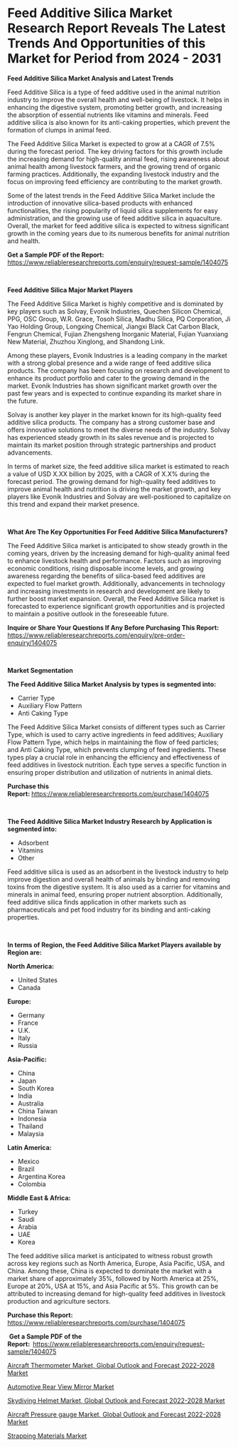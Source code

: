 <p><h1>Feed Additive Silica Market Research Report Reveals The Latest Trends And Opportunities of this Market for Period from 2024 - 2031</h1></p><p><strong>Feed Additive Silica Market Analysis and Latest Trends</strong></p>
<p><p>Feed Additive Silica is a type of feed additive used in the animal nutrition industry to improve the overall health and well-being of livestock. It helps in enhancing the digestive system, promoting better growth, and increasing the absorption of essential nutrients like vitamins and minerals. Feed additive silica is also known for its anti-caking properties, which prevent the formation of clumps in animal feed.</p><p>The Feed Additive Silica Market is expected to grow at a CAGR of 7.5% during the forecast period. The key driving factors for this growth include the increasing demand for high-quality animal feed, rising awareness about animal health among livestock farmers, and the growing trend of organic farming practices. Additionally, the expanding livestock industry and the focus on improving feed efficiency are contributing to the market growth.</p><p>Some of the latest trends in the Feed Additive Silica Market include the introduction of innovative silica-based products with enhanced functionalities, the rising popularity of liquid silica supplements for easy administration, and the growing use of feed additive silica in aquaculture. Overall, the market for feed additive silica is expected to witness significant growth in the coming years due to its numerous benefits for animal nutrition and health.</p></p>
<p><strong>Get a Sample PDF of the Report:&nbsp;</strong> <a href="https://www.reliableresearchreports.com/enquiry/request-sample/1404075">https://www.reliableresearchreports.com/enquiry/request-sample/1404075</a></p>
<p>&nbsp;</p>
<p><strong>Feed Additive Silica Major Market Players</strong></p>
<p><p>The Feed Additive Silica Market is highly competitive and is dominated by key players such as Solvay, Evonik Industries, Quechen Silicon Chemical, PPG, OSC Group, W.R. Grace, Tosoh Silica, Madhu Silica, PQ Corporation, Ji Yao Holding Group, Longxing Chemical, Jiangxi Black Cat Carbon Black, Fengrun Chemical, Fujian Zhengsheng Inorganic Material, Fujian Yuanxiang New Material, Zhuzhou Xinglong, and Shandong Link.</p><p>Among these players, Evonik Industries is a leading company in the market with a strong global presence and a wide range of feed additive silica products. The company has been focusing on research and development to enhance its product portfolio and cater to the growing demand in the market. Evonik Industries has shown significant market growth over the past few years and is expected to continue expanding its market share in the future.</p><p>Solvay is another key player in the market known for its high-quality feed additive silica products. The company has a strong customer base and offers innovative solutions to meet the diverse needs of the industry. Solvay has experienced steady growth in its sales revenue and is projected to maintain its market position through strategic partnerships and product advancements.</p><p>In terms of market size, the feed additive silica market is estimated to reach a value of USD X.XX billion by 2025, with a CAGR of X.X% during the forecast period. The growing demand for high-quality feed additives to improve animal health and nutrition is driving the market growth, and key players like Evonik Industries and Solvay are well-positioned to capitalize on this trend and expand their market presence.</p></p>
<p>&nbsp;</p>
<p><strong>What Are The Key Opportunities For Feed Additive Silica Manufacturers?</strong></p>
<p><p>The Feed Additive Silica market is anticipated to show steady growth in the coming years, driven by the increasing demand for high-quality animal feed to enhance livestock health and performance. Factors such as improving economic conditions, rising disposable income levels, and growing awareness regarding the benefits of silica-based feed additives are expected to fuel market growth. Additionally, advancements in technology and increasing investments in research and development are likely to further boost market expansion. Overall, the Feed Additive Silica market is forecasted to experience significant growth opportunities and is projected to maintain a positive outlook in the foreseeable future.</p></p>
<p><strong>Inquire or Share Your Questions If Any Before Purchasing This Report:</strong> <a href="https://www.reliableresearchreports.com/enquiry/pre-order-enquiry/1404075">https://www.reliableresearchreports.com/enquiry/pre-order-enquiry/1404075</a></p>
<p>&nbsp;</p>
<p><strong>Market Segmentation</strong></p>
<p><strong>The Feed Additive Silica Market Analysis by types is segmented into:</strong></p>
<p><ul><li>Carrier Type</li><li>Auxiliary Flow Pattern</li><li>Anti Caking Type</li></ul></p>
<p><p>The Feed Additive Silica Market consists of different types such as Carrier Type, which is used to carry active ingredients in feed additives; Auxiliary Flow Pattern Type, which helps in maintaining the flow of feed particles; and Anti Caking Type, which prevents clumping of feed ingredients. These types play a crucial role in enhancing the efficiency and effectiveness of feed additives in livestock nutrition. Each type serves a specific function in ensuring proper distribution and utilization of nutrients in animal diets.</p></p>
<p><strong>Purchase this Report:&nbsp;</strong><a href="https://www.reliableresearchreports.com/purchase/1404075">https://www.reliableresearchreports.com/purchase/1404075</a></p>
<p>&nbsp;</p>
<p><strong>The Feed Additive Silica Market Industry Research by Application is segmented into:</strong></p>
<p><ul><li>Adsorbent</li><li>Vitamins</li><li>Other</li></ul></p>
<p><p>Feed additive silica is used as an adsorbent in the livestock industry to help improve digestion and overall health of animals by binding and removing toxins from the digestive system. It is also used as a carrier for vitamins and minerals in animal feed, ensuring proper nutrient absorption. Additionally, feed additive silica finds application in other markets such as pharmaceuticals and pet food industry for its binding and anti-caking properties.</p></p>
<p>&nbsp;</p>
<p><strong>In terms of Region, the Feed Additive Silica Market Players available by Region are:</strong></p>
<p>
    <p> <strong> North America: </strong>
        <ul>
            <li>United States</li>
            <li>Canada</li>
        </ul>
        </p> 
    <p> <strong> Europe: </strong>
        <ul>
            <li>Germany</li>
            <li>France</li>
            <li>U.K.</li>
            <li>Italy</li>
            <li>Russia</li>
        </ul>
        </p> 
    <p> <strong> Asia-Pacific: </strong>
        <ul>
            <li>China</li>
            <li>Japan</li>
            <li>South Korea</li>
            <li>India</li>
            <li>Australia</li>
            <li>China Taiwan</li>
            <li>Indonesia</li>
            <li>Thailand</li>
            <li>Malaysia</li>
        </ul>
        </p> 
    <p> <strong> Latin America: </strong>
        <ul>
            <li>Mexico</li>
            <li>Brazil</li>
            <li>Argentina Korea</li>
            <li>Colombia</li>
        </ul>
        </p> 
    <p> <strong> Middle East & Africa: </strong>
        <ul>
            <li>Turkey</li>
            <li>Saudi</li>
            <li>Arabia</li>
            <li>UAE</li>
            <li>Korea</li>
        </ul>
    </p>
    </p>
<p><p>The feed additive silica market is anticipated to witness robust growth across key regions such as North America, Europe, Asia Pacific, USA, and China. Among these, China is expected to dominate the market with a market share of approximately 35%, followed by North America at 25%, Europe at 20%, USA at 15%, and Asia Pacific at 5%. This growth can be attributed to increasing demand for high-quality feed additives in livestock production and agriculture sectors.</p></p>
<p><strong>Purchase this Report: </strong><a href="https://www.reliableresearchreports.com/purchase/1404075">https://www.reliableresearchreports.com/purchase/1404075</a></p>
<p>&nbsp;<strong>Get a Sample PDF of the Report:&nbsp;&nbsp;</strong><a href="https://www.reliableresearchreports.com/enquiry/request-sample/1404075">https://www.reliableresearchreports.com/enquiry/request-sample/1404075</a></p>
<p><strong></strong></p>
<p><p><a href="https://gentle-editor-9db.notion.site/Aircraft-Thermometer-Market-Global-Outlook-and-Forecast-2022-2028-Market-Size-Growth-Outlook-from--2c1fa940e9b8449b96cc2cd8810b7408">Aircraft Thermometer Market, Global Outlook and Forecast 2022-2028 Market</a></p><p><a href="https://view.publitas.com/reportprime-1/automotive-rear-view-mirror-market-size-share-trends-analysis-report-by-application-regional-outlook-competitive-strategies-and-segment-forecasts-2024-2031/">Automotive Rear View Mirror Market</a></p><p><a href="https://poised-avenue-46d.notion.site/Skydiving-Helmet-Market-Global-Outlook-and-Forecast-2022-2028-Market-Size-Growth-Outlook-from-2024-4b7a06dc044743d4a9c9ef09bd28fc97">Skydiving Helmet Market, Global Outlook and Forecast 2022-2028 Market</a></p><p><a href="https://unruly-ladybug-44b.notion.site/Aircraft-Pressure-gauge-Market-Global-Outlook-and-Forecast-2022-2028-Market-Dynamics-2024-2031-Als-43f00d60360f4b18a593da577c2f6aea">Aircraft Pressure gauge Market, Global Outlook and Forecast 2022-2028 Market</a></p><p><a href="https://view.publitas.com/reportprime-1/strapping-materials-market-centers-on-aspects-such-as-market-growth-market-share-market-opportunity-and-projected-forecasts-spanning-from-2024-to-2031/">Strapping Materials Market</a></p></p>